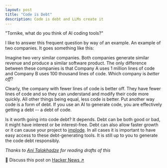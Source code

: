```yaml
---
layout: post
title: "Code is Debt"
description: Code is debt and LLMs create it
---
```


"Tornike, what do you think of AI coding tools?"

I like to answer this frequent question by way of an example. An example of two companies. It goes something like this:

Imagine two very similar companies. Both companies generate similar revenue and produce a similar software product. The only difference between these companies is that Company A uses 1 million lines of code and Company B uses 100 thousand lines of code. Which company is *better off*?

Clearly, the company with fewer lines of code is better off. They have fewer lines of code and so they can understand and modify their code more quickly. All other things being equal, less code is better. Put another way code is a form of debt. If you use an AI to generate code, you are effectively getting a debt -- a debt of code. 

Is it worth going into code debt? It depends. Debt can be both good or bad, it might have interest or be interest-free. Debt can also allow faster growth or it can cause your project to [implode](https://www.bbc.com/news/articles/ce87rer52k3o). In all cases it is important to have easy access to these debt-generating tools. It is still up to you to generate the code debt responsibly.

*Thanks to [Ani Talakhadze](https://www.linkedin.com/in/anitalakhadze/) for reading drafts of this*

<p>
  💬 Discuss this post on 
  <a href="https://news.ycombinator.com/item?id=45085318" target="_blank" rel="noopener">
    Hacker News ↗
  </a>
</p>